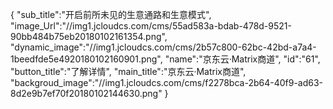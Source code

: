 {
	"sub_title":"开启前所未见的生意通路和生意模式",
	"image_Url":"//img1.jcloudcs.com/cms/55ad583a-bdab-478d-9521-90bb484b75eb20180102161354.png",
	"dynamic_image":"//img1.jcloudcs.com/cms/2b57c800-62bc-42bd-a7a4-1beedfde5e4920180102160901.png",
	"name":"京东云·Matrix商道",
	"id":"61",
	"button_title":"了解详情",
	"main_title":"京东云·Matrix商道",
	"backgroud_image":"//img1.jcloudcs.com/cms/f2278bca-2b64-40f9-ad63-8d2e9b7ef70f20180102144630.png"
}